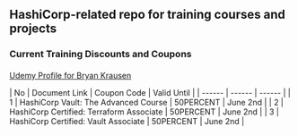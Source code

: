 ## HashiCorp-related repo for training courses and projects

### Current Training Discounts and Coupons

####
[Udemy Profile for Bryan Krausen](https://www.udemy.com/user/bryan-krausen/ "Udemy Profile")

| No | Document Link | Coupon Code | Valid Until |
| ------ | ------ | ------ |
| 1 | HashiCorp Vault: The Advanced Course | 50PERCENT | June 2nd |
| 2 | HashiCorp Certified: Terraform Associate | 50PERCENT | June 2nd |
| 3 | HashiCorp Certified: Vault Associate | 50PERCENT | June 2nd |
